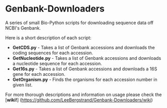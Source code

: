 Genbank-Downloaders
===================

A series of small Bio-Python scripts for downloading sequence data off NCBI's Genbank.

Here is a short description of each script:

* **GetCDS.py** - Takes a list of Genbank accessions and downloads the coding sequences for each accession.
* **GetNucleotide.py** - Takes a list of Genbank accessions and downloads a nucleotide sequence for each accession.
* **Get16s.py** - Takes a list of Genbank accessions and downloads a 16S gene for each accession. 
* **GetOrganism.py** - Finds the organisms for each accession number in given list.

For more thorough descriptions and information on usage please check the [**wiki!**] (https://github.com/LeeBergstrand/Genbank-Downloaders/wiki)
